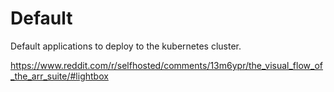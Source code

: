 # Default
Default applications to deploy to the kubernetes cluster.

https://www.reddit.com/r/selfhosted/comments/13m6ypr/the_visual_flow_of_the_arr_suite/#lightbox
